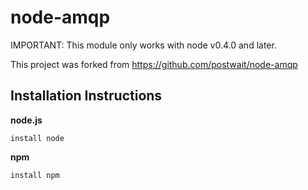 # node-amqp

IMPORTANT: This module only works with node v0.4.0 and later.


This project was forked from https://github.com/postwait/node-amqp

## Installation Instructions ##

**node.js**

    install node


**npm**

    install npm


